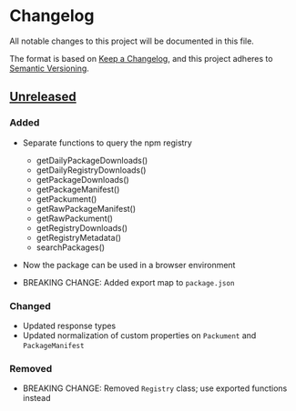 # Changelog

All notable changes to this project will be documented in this file.

The format is based on [Keep a Changelog](https://keepachangelog.com/en/1.0.0/),
and this project adheres to [Semantic Versioning](https://semver.org/spec/v2.0.0.html).

## [Unreleased]

### Added

-   Separate functions to query the npm registry

    -   getDailyPackageDownloads()
    -   getDailyRegistryDownloads()
    -   getPackageDownloads()
    -   getPackageManifest()
    -   getPackument()
    -   getRawPackageManifest()
    -   getRawPackument()
    -   getRegistryDownloads()
    -   getRegistryMetadata()
    -   searchPackages()

-   Now the package can be used in a browser environment

-   BREAKING CHANGE: Added export map to `package.json`

### Changed

-   Updated response types
-   Updated normalization of custom properties on `Packument` and `PackageManifest`

### Removed

-   BREAKING CHANGE: Removed `Registry` class; use exported functions instead

[unreleased]: https://github.com/velut/node-query-registry/compare/v1.2.0...HEAD
